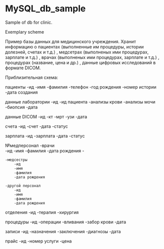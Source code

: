 # MySQL_db_sample
Sample of db for clinic.

Exemplary scheme

Пример базы данных для медицинского учреждения.
Хранит информацию о пациентах (выполненные им процедуры, истории долезней, счетаx и т.д.)
, медсетрах (выполненых ими процедурах, зарплате и т.д.)
, врачах (выполненых ими процедурах, зарплате и т.д.)
, процедурах (название, цена и др.)
, данные цифровых исследований в формате DICOM.





Приблизительная схема:

пациенты
-ид
-имя
-фамилия
-телефон
-год рождения
-номер истории
-дата создания

данные лаборатории
-ид
-ид пациента
-анализы крови
-анализы мочи
-биопсия
-дата

данные DICOM
-ид
-кт
-мрт
-узи
-дата 

счета 
-ид
-счет
-дата
-статус

зарплата
-ид
-зарплата
-дата
-статус

№медперсонал
	-врачи	
		-ид
		-имя
		-фамилия
		-дата рождения
		-

	-медсестры
		-ид
		-имя
		-фамилия
		-дата рождения
		
	-другой персонал
		-ид
		-имя
		-фамилия
		-дата рождения
		
	

отделения
-ид
-терапия
-хирургия

процедуры
-ид
-операции
-вливания
-забор крови
-дата

записи
-ид
-назначения
-заключения
-диагнозы
-дата

прайс
-ид
-номер услуги
-цена
